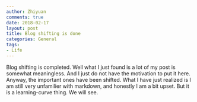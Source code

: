 ```yaml
---
author: Zhiyuan
comments: true
date: 2018-02-17
layout: post
title: Blog shifting is done
categories: General
tags:
- Life
---
```


Blog shifting is completed. Well what I just found is a lot of my post is somewhat
meaningless. And I just do not have the motivation to put it here. Anyway, the important
ones have been shifted. What I have just realized is I am still very unfamilier with markdown,
and honestly I am a bit upset. But it is a learning-curve thing. We will see.